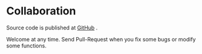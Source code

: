 # Collaboration

Source code is published at 
<a class="ga" id="collaboration-github" href="https://github.com/oniatsu/HotSwitch">GitHub</a> 
.

Welcome at any time.
Send Pull-Request when you fix some bugs or modify some functions.

